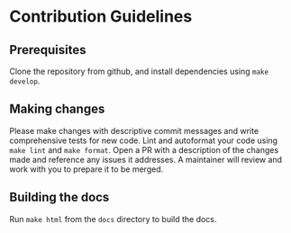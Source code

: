 # Contribution Guidelines

## Prerequisites

Clone the repository from github, and install dependencies using `make develop`.  

## Making changes

Please make changes with descriptive commit messages and write comprehensive tests for new code.  Lint and autoformat your code using `make lint` and `make format`.  Open a PR with a description of the changes made and reference any issues it addresses.  A maintainer will review and work with you to prepare it to be merged.

## Building the docs

Run `make html` from the `docs` directory to build the docs.